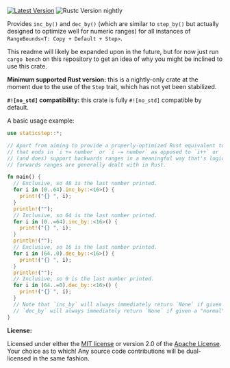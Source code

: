 [![Latest Version]][crates.io] ![Rustc Version nightly]

[Latest Version]: https://img.shields.io/crates/v/staticstep.svg
[crates.io]: https://crates.io/crates/staticstep
[Rustc Version nightly]: https://img.shields.io/badge/rustc-nightly-lightgray.svg

Provides `inc_by()` and `dec_by()` (which are similar to `step_by()` but actually designed to optimize well for numeric ranges) for all instances of `RangeBounds<T: Copy + Default + Step>`.

This readme will likely be expanded upon in the future, but for now just run `cargo bench` on this repository to get an idea of why you might be inclined to use this crate.

**Minimum supported Rust version:** this is a nightly-only crate at the moment due to the use of
the `Step` trait, which has not yet been stabilized.

**`#![no_std]` compatibility:** this crate is fully `#![no_std]` compatible by default.

A basic usage example:

```rust
use staticstep::*;

// Apart from aiming to provide a properly-optimized Rust equivalent to the sort of C-style for-loop
// that ends in `i += number` or `i -= number` as opposed to `i++` or `i-`, this crate also aims to
// (and does) support backwards ranges in a meaningful way that's logically equivalent to how
// forwards ranges are generally dealt with in Rust.

fn main() {
  // Exclusive, so 48 is the last number printed.
  for i in (0..64).inc_by::<16>() {
    print!("{} ", i);
  }
  println!("");
  // Inclusive, so 64 is the last number printed.
  for i in (0..=64).inc_by::<16>() {
    print!("{} ", i);
  }
  println!("");
  // Exclusive, so 16 is the last number printed.
  for i in (64..0).dec_by::<16>() {
    print!("{} ", i);
  }
  println!("");
  // Inclusive, so 0 is the last number printed.
  for i in (64..=0).dec_by::<16>() {
    print!("{} ", i);
  }
  // Note that `inc_by` will always immediately return `None` if given a reverse range, while
  // `dec_by` will always immediately return `None` if given a "normal" forwards range.
}
```

**License:**

Licensed under either the <a href="LICENSE-MIT">MIT license</a> or version 2.0 of the <a href="LICENSE-APACHE">Apache License</a>. Your choice as to which!
Any source code contributions will be dual-licensed in the same fashion.
